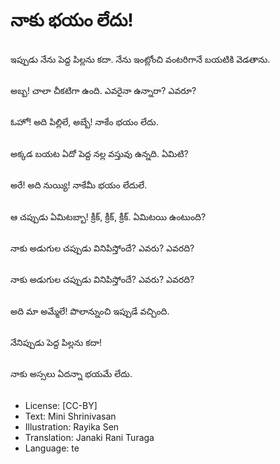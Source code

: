# నాకు భయం లేదు!

##
ఇప్పుడు నేను పెద్ద పిల్లను కదా.
నేను ఇంట్లోంచి వంటరిగానే బయటికి వెడతాను.

##
అబ్బ! చాలా చీకటిగా ఉంది. ఎవరైనా ఉన్నారా? ఎవరూ?

##
ఓహో! అది పిల్లిలే, అబ్బే! నాకేం భయం లేదు.

##
అక్కడ బయట ఏదో పెద్ద నల్ల వస్తువు ఉన్నది. ఏమిటి?

##
అరే! అది నుయ్యి! నాకేమీ భయం లేదులే.

##
ఆ చప్పుడు ఏమిటబ్బా! క్రీక్, క్రీక్, క్రీక్. ఏమిటయి ఉంటుంది?

##
నాకు అడుగుల చప్పుడు వినిపిస్తోందే?
ఎవరు? ఎవరది?

##
నాకు అడుగుల చప్పుడు వినిపిస్తోందే? ఎవరు? ఎవరది?

##
అది మా అమ్మేలే! పొలాన్నుంచి ఇప్పుడే వచ్చింది.

##
నేనిప్పుడు పెద్ద పిల్లను కదా!

##
నాకు అస్సలు ఏదన్నా భయమే లేదు.

##
* License: [CC-BY]
* Text: Mini Shrinivasan
* Illustration: Rayika Sen
* Translation: Janaki Rani Turaga
* Language: te
